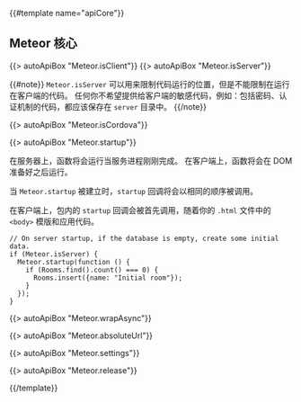{{#template name="apiCore"}}

<h2 id="core"><span>Meteor 核心</span></h2>

{{> autoApiBox "Meteor.isClient"}}
{{> autoApiBox "Meteor.isServer"}}

{{#note}}
`Meteor.isServer` 可以用来限制代码运行的位置，但是不能限制在运行在客户端的代码。
任何你不希望提供给客户端的敏感代码，例如：包括密码、认证机制的代码，都应该保存在 `server` 目录中。
{{/note}}

{{> autoApiBox "Meteor.isCordova"}}

{{> autoApiBox "Meteor.startup"}}

在服务器上，函数将会运行当服务进程刚刚完成。
在客户端上，函数将会在 DOM 准备好之后运行。

当 `Meteor.startup` 被建立时，`startup` 回调将会以相同的顺序被调用。

在客户端上，包内的 `startup` 回调会被首先调用，随着你的 `.html` 文件中的 `<body>` 模版和应用代码。

    // On server startup, if the database is empty, create some initial data.
    if (Meteor.isServer) {
      Meteor.startup(function () {
        if (Rooms.find().count() === 0) {
          Rooms.insert({name: "Initial room"});
        }
      });
    }

{{> autoApiBox "Meteor.wrapAsync"}}

{{> autoApiBox "Meteor.absoluteUrl"}}

{{> autoApiBox "Meteor.settings"}}

{{> autoApiBox "Meteor.release"}}

{{/template}}